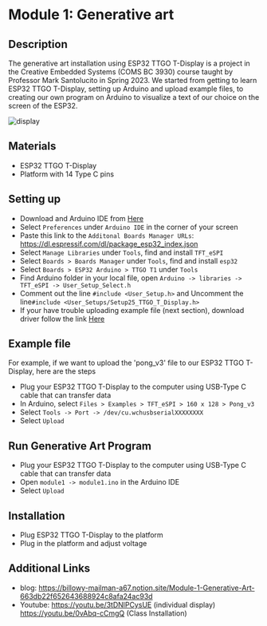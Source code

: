 # Module 1: Generative art 
## Description
The generative art installation using ESP32 TTGO T-Display is a project in the Creative Embedded Systems (COMS BC 3930) course taught by Professor Mark Santolucito in Spring 2023. We started from getting to learn ESP32 TTGO T-Display, setting up Arduino and upload example files, to creating our own program on Arduino to visualize a text of our choice on the screen of the ESP32.

![display](https://user-images.githubusercontent.com/104162702/223003139-5aed162a-9042-4e02-bd69-97b09b350693.jpeg)


## Materials
- ESP32 TTGO T-Display 
- Platform with 14 Type C pins 

## Setting up
- Download and Arduino IDE from [Here](https://www.arduino.cc/en/software)
- Select `Preferences` under `Arduino IDE` in the corner of your screen
- Paste this link to the `Additonal Boards Manager URLs`: https://dl.espressif.com/dl/package_esp32_index.json 
- Select `Manage Libraries` under `Tools`, find and install `TFT_eSPI`
- Select `Boards > Boards Manager` under `Tools`, find and install `esp32`
- Select `Boards > ESP32 Arduino > TTGO T1` under `Tools`
- Find Arduino folder in your local file, open `Arduino -> libraries -> TFT_eSPI -> User_Setup_Select.h`
- Comment out the line `#include <User_Setup.h>` and Uncomment the line`#include <User_Setups/Setup25_TTGO_T_Display.h>`
- If your have trouble uploading example file (next section), download driver follow the link [Here](https://github.com/Xinyuan-LilyGO/LilyGo-T-Call-SIM800/issues/139#issuecomment-904390716)

## Example file
For example, if we want to upload the 'pong_v3' file to our ESP32 TTGO T-Display, here are the steps 
- Plug your ESP32 TTGO T-Display to the computer using USB-Type C cable that can transfer data
- In Arduino, select `Files > Examples > TFT_eSPI > 160 x 128 > Pong_v3`
- Select `Tools -> Port -> /dev/cu.wchusbserialXXXXXXXX`
- Select `Upload`

## Run Generative Art Program 
- Plug your ESP32 TTGO T-Display to the computer using USB-Type C cable that can transfer data
- Open `module1 -> module1.ino` in the Arduino IDE
- Select `Upload`

## Installation 
- Plug ESP32 TTGO T-Display to the platform 
- Plug in the platform and adjust voltage 

## Additional Links
- blog: https://billowy-mailman-a67.notion.site/Module-1-Generative-Art-663db22f652643688924c8afa24ac93d
- Youtube: https://youtu.be/3tDNlPCysUE (individual display) https://youtu.be/0vAbq-cCmgQ (Class Installation)

